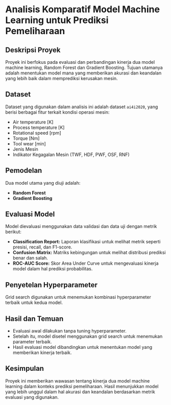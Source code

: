 # Analisis Komparatif Model Machine Learning untuk Prediksi Pemeliharaan

## Deskripsi Proyek
Proyek ini berfokus pada evaluasi dan perbandingan kinerja dua model machine learning, Random Forest dan Gradient Boosting. Tujuan utamanya adalah menentukan model mana yang memberikan akurasi dan keandalan yang lebih baik dalam memprediksi kerusakan mesin.

## Dataset
Dataset yang digunakan dalam analisis ini adalah dataset `ai4i2020`, yang berisi berbagai fitur terkait kondisi operasi mesin:
- Air temperature [K]
- Process temperature [K]
- Rotational speed [rpm]
- Torque [Nm]
- Tool wear [min]
- Jenis Mesin
- Indikator Kegagalan Mesin (TWF, HDF, PWF, OSF, RNF)

## Pemodelan
Dua model utama yang diuji adalah:
- **Random Forest**
- **Gradient Boosting**

## Evaluasi Model
Model dievaluasi menggunakan data validasi dan data uji dengan metrik berikut:
- **Classification Report:** Laporan klasifikasi untuk melihat metrik seperti presisi, recall, dan F1-score.
- **Confusion Matrix:** Matriks kebingungan untuk melihat distribusi prediksi benar dan salah.
- **ROC-AUC Score:** Skor Area Under Curve untuk mengevaluasi kinerja model dalam hal prediksi probabilitas.

## Penyetelan Hyperparameter
Grid search digunakan untuk menemukan kombinasi hyperparameter terbaik untuk kedua model.

## Hasil dan Temuan
- Evaluasi awal dilakukan tanpa tuning hyperparameter.
- Setelah itu, model disetel menggunakan grid search untuk menemukan parameter terbaik.
- Hasil evaluasi model dibandingkan untuk menentukan model yang memberikan kinerja terbaik.

## Kesimpulan
Proyek ini memberikan wawasan tentang kinerja dua model machine learning dalam konteks prediksi pemeliharaan. Hasil menunjukkan model yang lebih unggul dalam hal akurasi dan keandalan berdasarkan metrik evaluasi yang digunakan.

